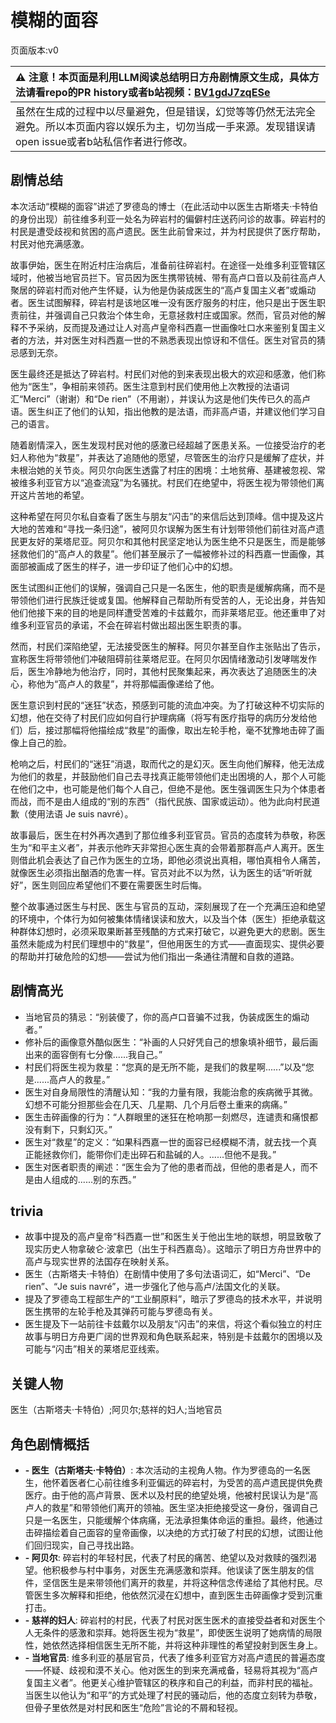 # 模糊的面容
页面版本:v0
 

| :warning: 注意！本页面是利用LLM阅读总结明日方舟剧情原文生成，具体方法请看repo的PR history或者b站视频：[BV1gdJ7zqESe](https://www.bilibili.com/video/BV1gdJ7zqESe/)         |
|:----------------------------|
| 虽然在生成的过程中以尽量避免，但是错误，幻觉等等仍然无法完全避免。所以本页面内容以娱乐为主，切勿当成一手来源。发现错误请open issue或者b站私信作者进行修改。|



## 剧情总结
本次活动“模糊的面容”讲述了罗德岛的博士（在此活动中以医生古斯塔夫·卡特伯的身份出现）前往维多利亚一处名为碎岩村的偏僻村庄送药问诊的故事。碎岩村的村民是遭受歧视和贫困的高卢遗民。医生此前曾来过，并为村民提供了医疗帮助，村民对他充满感激。

故事伊始，医生在附近村庄治病后，准备前往碎岩村。在途径一处维多利亚管辖区域时，他被当地官员拦下。官员因为医生携带铳械、带有高卢口音以及前往高卢人聚居的碎岩村而对他产生怀疑，认为他是伪装成医生的“高卢复国主义者”或煽动者。医生试图解释，碎岩村是该地区唯一没有医疗服务的村庄，他只是出于医生职责前往，并强调自己只救治个体生命，无意拯救村庄或国家。然而，官员对他的解释不予采纳，反而提及通过让人对高卢皇帝科西嘉一世画像吐口水来鉴别复国主义者的方法，并对医生对科西嘉一世的不熟悉表现出惊讶和不信任。医生对官员的猜忌感到无奈。

医生最终还是抵达了碎岩村。村民们对他的到来表现出极大的欢迎和感激，他们称他为“医生”，争相前来领药。医生注意到村民们使用他上次教授的法语词汇“Merci”（谢谢）和“De rien”（不用谢），并误认为这是他们失传已久的高卢语。医生纠正了他们的认知，指出他教的是法语，而非高卢语，并建议他们学习自己的语言。

随着剧情深入，医生发现村民对他的感激已经超越了医患关系。一位接受治疗的老妇人称他为“救星”，并表达了追随他的愿望，尽管医生的治疗只是缓解了症状，并未根治她的关节炎。阿贝尔向医生透露了村庄的困境：土地贫瘠、基建被忽视、常被维多利亚官方以“追查流寇”为名骚扰。村民们在绝望中，将医生视为带领他们离开这片苦地的希望。

这种希望在阿贝尔私自查看了医生与朋友“闪击”的来信后达到顶峰。信中提及这片大地的苦难和“寻找一条归途”，被阿贝尔误解为医生有计划带领他们前往对高卢遗民更友好的莱塔尼亚。阿贝尔和其他村民坚定地认为医生绝不只是医生，而是能够拯救他们的“高卢人的救星”。他们甚至展示了一幅被修补过的科西嘉一世画像，其面部被画成了医生的样子，进一步印证了他们心中的幻想。

医生试图纠正他们的误解，强调自己只是一名医生，他的职责是缓解病痛，而不是带领他们进行民族迁徙或复国。他解释自己帮助所有受苦的人，无论出身，并告知他们他接下来的目的地是同样遭受苦难的卡兹戴尔，而非莱塔尼亚。他还重申了对维多利亚官员的承诺，不会在碎岩村做出超出医生职责的事。

然而，村民们深陷绝望，无法接受医生的解释。阿贝尔甚至自作主张贴出了告示，宣称医生将带领他们冲破阻碍前往莱塔尼亚。在阿贝尔因情绪激动引发哮喘发作后，医生冷静地为他治疗，同时，其他村民聚集起来，再次表达了追随医生的决心，称他为“高卢人的救星”，并将那幅画像递给了他。

医生意识到村民的“迷狂”状态，预感到可能的流血冲突。为了打破这种不切实际的幻想，他在交待了村民们应如何自行护理病痛（将写有医疗指导的病历分发给他们）后，接过那幅将他描绘成“救星”的画像，取出左轮手枪，毫不犹豫地击碎了画像上自己的脸。

枪响之后，村民们的“迷狂”消退，取而代之的是幻灭。医生向他们解释，他无法成为他们的救星，并鼓励他们自己去寻找真正能带领他们走出困境的人，那个人可能在他们之中，也可能是他们每个人自己，但绝不是他。医生强调医生只为个体患者而战，而不是由人组成的“别的东西”（指代民族、国家或运动）。他为此向村民道歉（使用法语 Je suis navré）。

故事最后，医生在村外再次遇到了那位维多利亚官员。官员的态度转为恭敬，称医生为“和平主义者”，并表示他昨天非常担心医生真的会带着那群高卢人离开。医生则借此机会表达了自己作为医生的立场，即他必须说出真相，哪怕真相令人痛苦，就像医生必须指出酗酒的危害一样。官员对此不以为然，认为医生的话“听听就好”，医生则回应希望他们不要在需要医生时后悔。

整个故事通过医生与村民、医生与官员的互动，深刻展现了在一个充满压迫和绝望的环境中，个体行为如何被集体情绪误读和放大，以及当个体（医生）拒绝承载这种群体幻想时，必须采取果断甚至残酷的方式来打破它，以避免更大的悲剧。医生虽然未能成为村民们理想中的“救星”，但他用医生的方式——直面现实、提供必要的帮助并打破危险的幻想——尝试为他们指出一条通往清醒和自救的道路。
## 剧情高光
- 当地官员的猜忌：“别装傻了，你的高卢口音骗不过我，伪装成医生的煽动者。”
- 修补后的画像意外酷似医生：“补画的人只好凭自己的想象填补细节，最后画出来的面容倒有七分像......我自己。”
- 村民们将医生视为救星：“您真的是无所不能，是我们的救星啊......”以及“您是......高卢人的救星。”
- 医生对自身局限性的清醒认知：“我的力量有限，我能治愈的疾病微乎其微。幻想不可能分担那些会在几天、几星期、几个月后卷土重来的病痛。”
- 医生击碎画像的行为：“人群眼里的迷狂在枪响那一刻燃尽，连谴责和痛恨都没有剩下，只剩幻灭。”
- 医生对“救星”的定义：“如果科西嘉一世的面容已经模糊不清，就去找一个真正能拯救你们，能带你们走出碎石和盐碱的人。......但他不是我。”
- 医生对医者职责的阐述：“医生会为了他的患者而战，但他的患者是人，而不是由人组成的......别的东西。”
## trivia
- 故事中提及的高卢皇帝“科西嘉一世”和医生关于他出生地的联想，明显致敬了现实历史人物拿破仑·波拿巴（出生于科西嘉岛）。这暗示了明日方舟世界中的高卢与现实世界的法国存在映射关系。
- 医生（古斯塔夫·卡特伯）在剧情中使用了多句法语词汇，如“Merci”、“De rien”、“Je suis navré”，进一步强化了他与高卢/法国文化的关联。
- 提及了罗德岛工程部生产的“工业酮原料”，暗示了罗德岛的技术水平，并说明医生携带的左轮手枪及其弹药可能与罗德岛有关。
- 医生提及下一站前往卡兹戴尔以及朋友“闪击”的来信，将这个看似独立的村庄故事与明日方舟更广阔的世界观和角色联系起来，特别是卡兹戴尔的困境以及可能与“闪击”相关的莱塔尼亚线索。
## 关键人物
医生（古斯塔夫·卡特伯）;阿贝尔;慈祥的妇人;当地官员
## 角色剧情概括
-   **- 医生（古斯塔夫·卡特伯）**: 本次活动的主视角人物。作为罗德岛的一名医生，他怀着医者仁心前往维多利亚偏远的碎岩村，为受苦的高卢遗民提供免费医疗。由于他的高卢背景、医术以及村民的绝望处境，他被村民误认为是“高卢人的救星”和带领他们离开的领袖。医生坚决拒绝接受这一身份，强调自己只是一名医生，只能缓解个体病痛，无法承担集体命运的重担。最终，他通过击碎描绘着自己面容的皇帝画像，以决绝的方式打破了村民的幻想，试图让他们回归现实，自己寻找出路。
-   **- 阿贝尔**: 碎岩村的年轻村民，代表了村民的痛苦、绝望以及对救赎的强烈渴望。他积极参与村中事务，对医生充满感激和崇拜。他误读了医生朋友的信件，坚信医生是来带领他们离开的救星，并将这种信念传递给了其他村民。尽管医生多次解释和拒绝，他依然沉浸在幻想中，直到医生击碎画像才受到沉重打击。
-   **- 慈祥的妇人**: 碎岩村的村民，代表了村民对医生医术的直接受益者和对医生个人无条件的感激和崇拜。她将医生视为“救星”，即使医生说明了她病情的局限性，她依然选择相信医生无所不能，并将这种非理性的希望投射到医生身上。
-   **- 当地官员**: 维多利亚的基层官员，代表了维多利亚官方对高卢遗民的普遍态度——怀疑、歧视和漠不关心。他对医生的到来充满戒备，轻易将其视为“高卢复国主义者”。他更关心维护管辖区的秩序和自己的利益，而非村民的福祉。当医生以他认为“和平”的方式处理了村民的骚动后，他的态度立刻转为恭敬，但骨子里依然是对村民和医生“危险”言论的不屑和轻视。